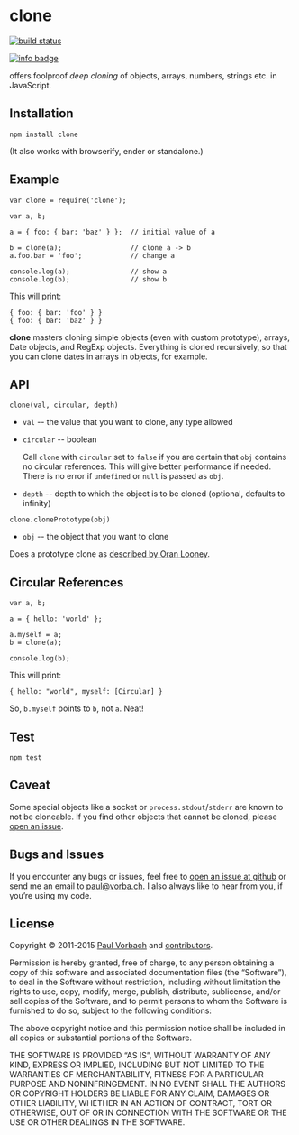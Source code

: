 <h1 id="clone">clone</h1>

<p><a href="http://travis-ci.org/pvorb/node-clone"><img src="https://secure.travis-ci.org/pvorb/node-clone.png" alt="build status" /></a></p>

<p><a href="http://npm-stat.com/charts.html?package=clone"><img src="https://nodei.co/npm/clone.png?downloads=true&amp;downloadRank=true&amp;stars=true" alt="info badge" /></a></p>

<p>offers foolproof <em>deep cloning</em> of objects, arrays, numbers, strings etc. in JavaScript.</p>

<h2 id="installation">Installation</h2>

<pre><code>npm install clone
</code></pre>

<p>(It also works with browserify, ender or standalone.)</p>

<h2 id="example">Example</h2>

<pre><code class="javascript">var clone = require('clone');

var a, b;

a = { foo: { bar: 'baz' } };  // initial value of a

b = clone(a);                 // clone a -&gt; b
a.foo.bar = 'foo';            // change a

console.log(a);               // show a
console.log(b);               // show b
</code></pre>

<p>This will print:</p>

<pre><code class="javascript">{ foo: { bar: 'foo' } }
{ foo: { bar: 'baz' } }
</code></pre>

<p><strong>clone</strong> masters cloning simple objects (even with custom prototype), arrays,
Date objects, and RegExp objects. Everything is cloned recursively, so that you
can clone dates in arrays in objects, for example.</p>

<h2 id="api">API</h2>

<p><code>clone(val, circular, depth)</code></p>

<ul>
<li><code>val</code> -- the value that you want to clone, any type allowed</li>
<li><p><code>circular</code> -- boolean</p>

<p>Call <code>clone</code> with <code>circular</code> set to <code>false</code> if you are certain that <code>obj</code>
contains no circular references. This will give better performance if needed.
There is no error if <code>undefined</code> or <code>null</code> is passed as <code>obj</code>.</p></li>
<li><code>depth</code> -- depth to which the object is to be cloned (optional,
defaults to infinity)</li>
</ul>

<p><code>clone.clonePrototype(obj)</code></p>

<ul>
<li><code>obj</code> -- the object that you want to clone</li>
</ul>

<p>Does a prototype clone as
<a href="http://oranlooney.com/functional-javascript/">described by Oran Looney</a>.</p>

<h2 id="circular-references">Circular References</h2>

<pre><code class="javascript">var a, b;

a = { hello: 'world' };

a.myself = a;
b = clone(a);

console.log(b);
</code></pre>

<p>This will print:</p>

<pre><code class="javascript">{ hello: "world", myself: [Circular] }
</code></pre>

<p>So, <code>b.myself</code> points to <code>b</code>, not <code>a</code>. Neat!</p>

<h2 id="test">Test</h2>

<pre><code>npm test
</code></pre>

<h2 id="caveat">Caveat</h2>

<p>Some special objects like a socket or <code>process.stdout</code>/<code>stderr</code> are known to not
be cloneable. If you find other objects that cannot be cloned, please <a href="https://github.com/pvorb/node-clone/issues/new">open an
issue</a>.</p>

<h2 id="bugs-and-issues">Bugs and Issues</h2>

<p>If you encounter any bugs or issues, feel free to <a href="https://github.com/pvorb/node-clone/issues">open an issue at
github</a> or send me an email to
<a href="&#109;&#97;&#x69;l&#116;&#x6f;&#x3a;&#112;&#97;&#x75;&#x6c;&#64;&#118;&#x6f;r&#98;&#x61;&#x2e;&#99;&#104;">&#112;&#97;&#x75;&#x6c;&#64;&#118;&#x6f;r&#98;&#x61;&#x2e;&#99;&#104;</a>. I also always like to hear from you, if you’re using my code.</p>

<h2 id="license">License</h2>

<p>Copyright © 2011-2015 <a href="http://paul.vorba.ch/">Paul Vorbach</a> and
<a href="https://github.com/pvorb/node-clone/graphs/contributors">contributors</a>.</p>

<p>Permission is hereby granted, free of charge, to any person obtaining a copy of
this software and associated documentation files (the “Software”), to deal in
the Software without restriction, including without limitation the rights to
use, copy, modify, merge, publish, distribute, sublicense, and/or sell copies of
the Software, and to permit persons to whom the Software is furnished to do so,
subject to the following conditions:</p>

<p>The above copyright notice and this permission notice shall be included in all
copies or substantial portions of the Software.</p>

<p>THE SOFTWARE IS PROVIDED “AS IS”, WITHOUT WARRANTY OF ANY KIND, EXPRESS OR
IMPLIED, INCLUDING BUT NOT LIMITED TO THE WARRANTIES OF MERCHANTABILITY, FITNESS
FOR A PARTICULAR PURPOSE AND NONINFRINGEMENT. IN NO EVENT SHALL THE AUTHORS OR
COPYRIGHT HOLDERS BE LIABLE FOR ANY CLAIM, DAMAGES OR OTHER LIABILITY, WHETHER
IN AN ACTION OF CONTRACT, TORT OR OTHERWISE, OUT OF OR IN CONNECTION WITH THE
SOFTWARE OR THE USE OR OTHER DEALINGS IN THE SOFTWARE.</p>
